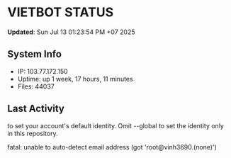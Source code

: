 # VIETBOT STATUS
**Updated**: Sun Jul 13 01:23:54 PM +07 2025

## System Info
- IP: 103.77.172.150
- Uptime: up 1 week, 17 hours, 11 minutes
- Files: 44037

## Last Activity

to set your account's default identity.
Omit --global to set the identity only in this repository.

fatal: unable to auto-detect email address (got 'root@vinh3690.(none)')
